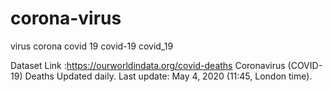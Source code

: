 # corona-virus
virus corona
covid 19
covid-19
covid_19

Dataset Link :https://ourworldindata.org/covid-deaths
Coronavirus (COVID-19) Deaths
Updated daily. Last update: May 4, 2020 (11:45, London time).
